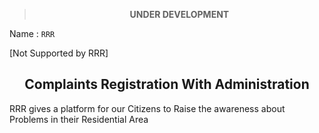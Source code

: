 <div align="center" >

> **UNDER DEVELOPMENT**
</div>

Name : `RRR`

[Not Supported by RRR]

<h2 align="Center">Complaints Registration With Administration</h2>
RRR gives a platform for our Citizens to Raise the awareness about Problems in their Residential Area
